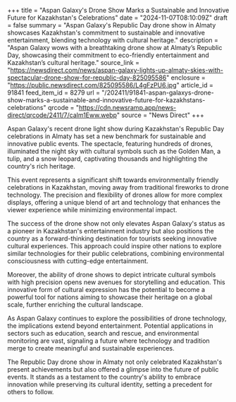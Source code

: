 +++
title = "Aspan Galaxy's Drone Show Marks a Sustainable and Innovative Future for Kazakhstan's Celebrations"
date = "2024-11-07T08:10:09Z"
draft = false
summary = "Aspan Galaxy's Republic Day drone show in Almaty showcases Kazakhstan's commitment to sustainable and innovative entertainment, blending technology with cultural heritage."
description = "Aspan Galaxy wows with a breathtaking drone show at Almaty’s Republic Day, showcasing their commitment to eco-friendly entertainment and Kazakhstan’s cultural heritage."
source_link = "https://newsdirect.com/news/aspan-galaxy-lights-up-almaty-skies-with-spectacular-drone-show-for-republic-day-825095586"
enclosure = "https://public.newsdirect.com/825095586/L4gFzPU6.jpg"
article_id = 91841
feed_item_id = 8279
url = "/202411/91841-aspan-galaxys-drone-show-marks-a-sustainable-and-innovative-future-for-kazakhstans-celebrations"
qrcode = "https://cdn.newsramp.app/news-direct/qrcode/2411/7/calm1Eww.webp"
source = "News Direct"
+++

<p>Aspan Galaxy's recent drone light show during Kazakhstan's Republic Day celebrations in Almaty has set a new benchmark for sustainable and innovative public events. The spectacle, featuring hundreds of drones, illuminated the night sky with cultural symbols such as the Golden Man, a tulip, and a snow leopard, captivating thousands and highlighting the country's rich heritage.</p><p>This event represents a significant shift towards environmentally friendly celebrations in Kazakhstan, moving away from traditional fireworks to drone technology. The precision and flexibility of drones allow for more complex displays, offering a unique blend of art and technology that enhances the viewer experience while minimizing environmental impact.</p><p>The success of the drone show not only elevates Aspan Galaxy's status as a pioneer in Kazakhstan's entertainment industry but also positions the country as a forward-thinking destination for tourists seeking innovative cultural experiences. This approach could inspire other nations to explore similar technologies for their public celebrations, combining environmental consciousness with cutting-edge entertainment.</p><p>Moreover, the ability of drone shows to depict intricate cultural symbols with high precision opens new avenues for storytelling and education. This innovative form of cultural expression has the potential to become a powerful tool for nations aiming to showcase their heritage on a global scale, further enriching the cultural landscape.</p><p>As Aspan Galaxy continues to explore the possibilities of drone technology, the implications extend beyond entertainment. Potential applications in sectors such as education, search and rescue, and environmental monitoring are vast, signaling a future where technology and tradition merge to create meaningful and sustainable experiences.</p><p>The Republic Day drone show in Almaty not only celebrated Kazakhstan's present achievements but also offered a glimpse into the future of public events. It stands as a testament to the country's ability to embrace innovation while preserving its cultural identity, setting a precedent for others to follow.</p>